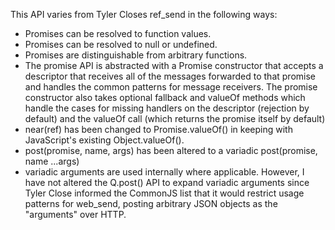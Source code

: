 
This API varies from Tyler Closes ref_send in the
following ways:

*   Promises can be resolved to function values.
*   Promises can be resolved to null or undefined.
*   Promises are distinguishable from arbitrary functions.
*   The promise API is abstracted with a Promise constructor
    that accepts a descriptor that receives all of the
    messages forwarded to that promise and handles the
    common patterns for message receivers.  The promise
    constructor also takes optional fallback and valueOf
    methods which handle the cases for missing handlers on
    the descriptor (rejection by default) and the valueOf
    call (which returns the promise itself by default)
*   near(ref) has been changed to Promise.valueOf() in
    keeping with JavaScript's existing Object.valueOf().
*   post(promise, name, args) has been altered to a variadic
    post(promise, name ...args)
*   variadic arguments are used internally where
    applicable. However, I have not altered the Q.post()
    API to expand variadic arguments since Tyler Close
    informed the CommonJS list that it would restrict
    usage patterns for web_send, posting arbitrary JSON
    objects as the "arguments" over HTTP.

